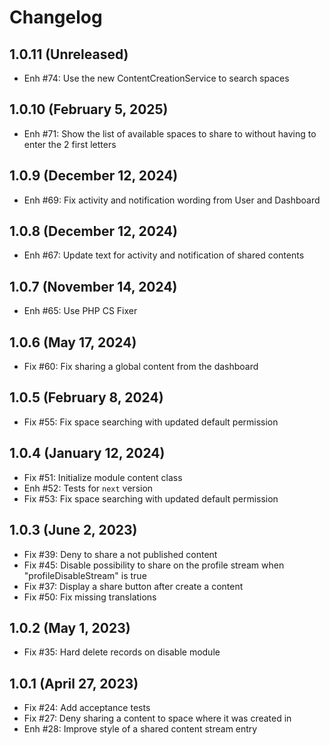 Changelog
=========

1.0.11 (Unreleased)
-------------------------
- Enh #74: Use the new ContentCreationService to search spaces

1.0.10 (February 5, 2025)
-------------------------
- Enh #71: Show the list of available spaces to share to without having to enter the 2 first letters

1.0.9 (December 12, 2024)
-------------------------
- Enh #69: Fix activity and notification wording from User and Dashboard

1.0.8 (December 12, 2024)
-------------------------
- Enh #67: Update text for activity and notification of shared contents

1.0.7 (November 14, 2024)
-------------------------
- Enh #65: Use PHP CS Fixer

1.0.6 (May 17, 2024)
--------------------
- Fix #60: Fix sharing a global content from the dashboard

1.0.5 (February 8, 2024)
------------------------
- Fix #55: Fix space searching with updated default permission

1.0.4 (January 12, 2024)
------------------------
- Fix #51: Initialize module content class
- Enh #52: Tests for `next` version
- Fix #53: Fix space searching with updated default permission

1.0.3 (June 2, 2023)
--------------------
- Fix #39: Deny to share a not published content
- Fix #45: Disable possibility to share on the profile stream when "profileDisableStream" is true
- Fix #37: Display a share button after create a content
- Fix #50: Fix missing translations

1.0.2 (May 1, 2023)
-------------------
- Fix #35: Hard delete records on disable module

1.0.1 (April 27, 2023)
----------------------
- Fix #24: Add acceptance tests
- Fix #27: Deny sharing a content to space where it was created in
- Enh #28: Improve style of a shared content stream entry
